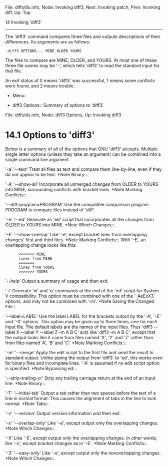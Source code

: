 File: diffutils.info,  Node: Invoking diff3,  Next: Invoking patch,  Prev: Invoking diff,  Up: Top

14 Invoking 'diff3'
*******************

The 'diff3' command compares three files and outputs descriptions of
their differences.  Its arguments are as follows:

     diff3 OPTIONS... MINE OLDER YOURS

   The files to compare are MINE, OLDER, and YOURS.  At most one of
these three file names may be '-', which tells 'diff3' to read the
standard input for that file.

   An exit status of 0 means 'diff3' was successful, 1 means some
conflicts were found, and 2 means trouble.

* Menu:

* diff3 Options:: Summary of options to 'diff3'.

File: diffutils.info,  Node: diff3 Options,  Up: Invoking diff3

14.1 Options to 'diff3'
=======================

Below is a summary of all of the options that GNU 'diff3' accepts.
Multiple single letter options (unless they take an argument) can be
combined into a single command line argument.

'-a'
'--text'
     Treat all files as text and compare them line-by-line, even if they
     do not appear to be text.  *Note Binary::.

'-A'
'--show-all'
     Incorporate all unmerged changes from OLDER to YOURS into MINE,
     surrounding conflicts with bracket lines.  *Note Marking
     Conflicts::.

'--diff-program=PROGRAM'
     Use the compatible comparison program PROGRAM to compare files
     instead of 'diff'.

'-e'
'--ed'
     Generate an 'ed' script that incorporates all the changes from
     OLDER to YOURS into MINE.  *Note Which Changes::.

'-E'
'--show-overlap'
     Like '-e', except bracket lines from overlapping changes' first and
     third files.  *Note Marking Conflicts::.  With '-E', an overlapping
     change looks like this:

          <<<<<<< MINE
          lines from MINE
          =======
          lines from YOURS
          >>>>>>> YOURS

'--help'
     Output a summary of usage and then exit.

'-i'
     Generate 'w' and 'q' commands at the end of the 'ed' script for
     System V compatibility.  This option must be combined with one of
     the '-AeExX3' options, and may not be combined with '-m'.  *Note
     Saving the Changed File::.

'--label=LABEL'
     Use the label LABEL for the brackets output by the '-A', '-E' and
     '-X' options.  This option may be given up to three times, one for
     each input file.  The default labels are the names of the input
     files.  Thus 'diff3 --label X --label Y --label Z -m A B C' acts
     like 'diff3 -m A B C', except that the output looks like it came
     from files named 'X', 'Y' and 'Z' rather than from files named 'A',
     'B' and 'C'.  *Note Marking Conflicts::.

'-m'
'--merge'
     Apply the edit script to the first file and send the result to
     standard output.  Unlike piping the output from 'diff3' to 'ed',
     this works even for binary files and incomplete lines.  '-A' is
     assumed if no edit script option is specified.  *Note Bypassing
     ed::.

'--strip-trailing-cr'
     Strip any trailing carriage return at the end of an input line.
     *Note Binary::.

'-T'
'--initial-tab'
     Output a tab rather than two spaces before the text of a line in
     normal format.  This causes the alignment of tabs in the line to
     look normal.  *Note Tabs::.

'-v'
'--version'
     Output version information and then exit.

'-x'
'--overlap-only'
     Like '-e', except output only the overlapping changes.  *Note Which
     Changes::.

'-X'
     Like '-E', except output only the overlapping changes.  In other
     words, like '-x', except bracket changes as in '-E'.  *Note Marking
     Conflicts::.

'-3'
'--easy-only'
     Like '-e', except output only the nonoverlapping changes.  *Note
     Which Changes::.

